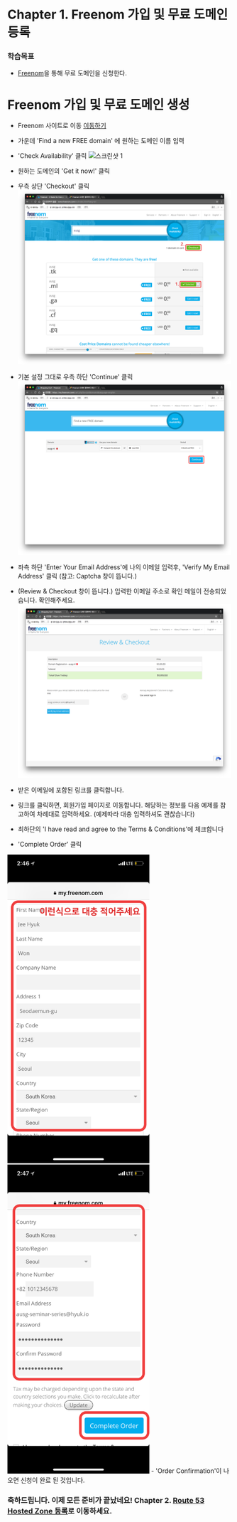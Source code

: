 # Chapter 1. Freenom 가입 및 무료 도메인 등록
### 학습목표
- [Freenom](http://www.freenom.com/en/index.html?lang=en)을 통해 무료 도메인을 신청한다.

# Freenom 가입 및 무료 도메인 생성

- Freenom 사이트로 이동 [이동하기](http://www.freenom.com/en/index.html?lang=en)
- 가운데 'Find a new FREE domain' 에 원하는 도메인 이름 입력
- 'Check Availability' 클릭
![스크린샷 1](./images/screenshot_2018-02-09_AM_2.39.02.png)

- 원하는 도메인의 'Get it now!' 클릭
- 우측 상단 'Checkout' 클릭
![스크린샷 2](./images/screenshot_2018-02-09_AM_2.40.30.png)

- 기본 설정 그대로 우측 하단 'Continue' 클릭
![스크린샷 3](./images/screenshot_2018-02-09_AM_2.40.51.png)

- 좌측 하단 'Enter Your Email Address'에 나의 이메일 입력후, 'Verify My Email Address' 클릭 (참고: Captcha 창이 뜹니다.)
- (Review & Checkout 창이 뜹니다.) 입력한 이메일 주소로 확인 메일이 전송되었습니다. 확인해주세요.
![스크린샷 4](./images/screenshot_2018-02-09_AM_2.41.45.png)

- 받은 이메일에 포함된 링크를 클릭합니다.
- 링크를 클릭하면, 회원가입 페이지로 이동합니다. 해당하는 정보를 다음 예제를 참고하여 차례대로 입력하세요. (예제따라 대충 입력하셔도 괜찮습니다)
- 최하단의 'I have read and agree to the Terms & Conditions'에 체크합니다
- 'Complete Order' 클릭
<img src="./images/IMG_0448.PNG" width="320">
<img src="./images/IMG_0449.PNG" width="320">
- 'Order Confirmation'이 나오면 신청이 완료 된 것입니다.

<!-- # Mailgun 가입 및 도메인 등록
- Mailgun 사이트로 이동 [이동하기](https://www.mailgun.com/)
- 우측 상단 'SIGN UP' 클릭
![스크린샷 5](./images/screenshot_2018-02-09_AM_2.50.07.png)

- 예제를 참고하여 작성해주세요 (해외 결제 카드가 필요합니다)
- 'Create Account' 클릭
![스크린샷 6](./images/screenshot_2018-02-09_AM_2.54.22.png)
- 입력한 이메일 주소로 확인 메일이 전송되었습니다. 확인해주세요.
- 받은 이메일에 포함된 링크를 클릭합니다.
- 휴대폰 번호를 입력합니다.
- 확인코드 입력 (해당 휴대폰 번호로 전에 이미 가입되어 있다면 진행이 불가합니다. 전에 가입한 아이디로 로그인해서 진행하세요)
- Mailgun 메인 페이지로 이동합니다 [이동](https://app.mailgun.com/app/dashboard)
- 좌측 상단의 'Domains'를 클릭합니다
![스크린샷 7](./images/screenshot_2018-02-09_AM_3.11.51.png)
- 'Add New Domain'을 클릭합니다
![스크린샷 8](./images/screenshot-2018-02-19-AM-1.41.08.png)
- 아까 등록한 도메인을 입력 한 뒤, 'Add Domain' 버튼을 클릭합니다. (subdomain은 적지 않습니다 - Warning 오류는 무시하세요)
![스크린샷 9](./images/screenshot-2018-02-19-AM-1.41.15.png) -->
### 축하드립니다. 이제 모든 준비가 끝났네요! Chapter 2. [Route 53 Hosted Zone 등록](../2_route53/)로 이동하세요.